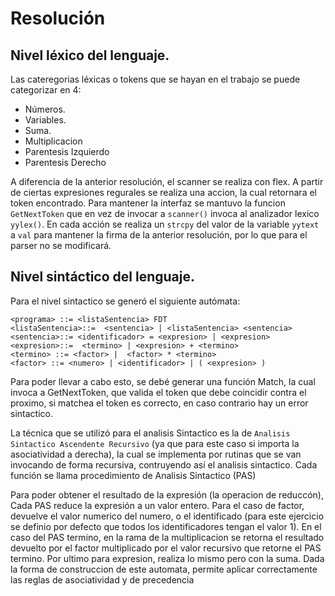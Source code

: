 # Resolución

## Nivel léxico del lenguaje.

Las cateregorias léxicas o tokens que se hayan en el trabajo se puede categorizar en 4:

- Números.
- Variables.
- Suma.
- Multiplicacion
- Parentesis Izquierdo
- Parentesis Derecho


A diferencia de la anterior resolución, el scanner se realiza con flex. A partir de ciertas expresiones regurales se realiza una accion, la cual retornara el token encontrado. Para  mantener la interfaz se mantuvo la funcion `GetNextToken`  que en vez de invocar a `scanner()` invoca al analizador lexico `yylex()`. En cada acción se realiza un `strcpy` del valor de la variable `yytext` a `val` para mantener la firma de la anterior resolución, por lo que para el parser no se modificará. 


## Nivel sintáctico del lenguaje.

Para el nivel sintactico se generó el siguiente autómata:
```
<programa> ::= <listaSentencia> FDT
<listaSentencia>::=  <sentencia> | <listaSentencia> <sentencia>
<sentencia>::= <identificador> = <expresion> | <expresion>
<expresion>::=  <termino> | <expresion> + <termino>
<termino> ::= <factor> |  <factor> * <termino>
<factor> ::= <numero> | <identificador> | ( <expresion> )
```

Para poder llevar a cabo esto, se debé generar una función Match, la cual invoca a GetNextToken, que valida el token que debe coincidir contra el proximo, si matchea el token es correcto, en caso contrario hay un error sintactico.

La técnica que se utilizó para el analisis Sintactico es la de `Analisis Sintactico Ascendente Recursivo` (ya que para este caso si importa la asociatividad a derecha), la cual se implementa por rutinas que se van invocando de forma recursiva, contruyendo así el analisis sintactico. Cada función se llama procedimiento de Analisis Sintactico (PAS)

Para poder obtener el resultado de la expresión (la operacion de reduccón), Cada PAS reduce la expresión a un valor entero. Para el caso de factor, devuelve el valor numerico del numero, o el identificado (para este ejercicio se definio por defecto que todos los identificadores tengan el valor 1). En el caso del PAS termino, en la rama de la multiplicacion se retorna el resultado devuelto por el factor multiplicado por el valor recursivo que retorne el PAS termino. Por ultimo para expresion, realiza lo mismo pero con la suma. Dada la forma de construccion de este automata, permite aplicar correctamente las reglas de asociatividad y de precedencia
